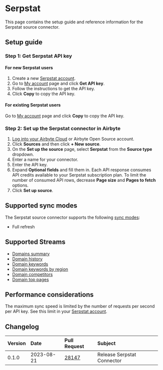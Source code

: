 # Serpstat

This page contains the setup guide and reference information for the Serpstat source connector.

## Setup guide

### Step 1: Get Serpstat API key

#### For new Serpstat users

1. Create a new [Serpstat account](https://serpstat.com/signup/?utm_source=).
2. Go to [My account](https://serpstat.com/users/profile/) page and click **Get API key**.
3. Follow the instructions to get the API key.
4. Click **Copy** to copy the API key.

#### For existing Serpstat users

Go to [My account](https://serpstat.com/users/profile/) page and click **Copy** to copy the API key.

### Step 2: Set up the Serpstat connector in Airbyte

1. [Log into your Airbyte Cloud](https://cloud.airbyte.io/workspaces) or Airbyte Open Source
   account.
2. Click **Sources** and then click **+ New source**.
3. On the **Set up the source** page, select **Serpstat** from the **Source type** dropdown.
4. Enter a name for your connector.
5. Enter the API key.
6. Expand **Optional fields** and fill them in. Each API response consumes API credits available to
   your Serpstat subscription plan. To limit the number of consumed API rows, decrease **Page size**
   and **Pages to fetch** options.
7. Click **Set up source**.

## Supported sync modes

The Serpstat source connector supports the following
[sync modes](https://docs.airbyte.com/cloud/core-concepts#connection-sync-modes):

- Full refresh

## Supported Streams

- [Domains summary](https://serpstat.com/api/412-summarnij-otchet-po-domenu-v4-serpstatdomainproceduregetdomainsinfo/)
- [Domain history](https://serpstat.com/api/420-istoriya-po-domenu-v4-serpstatdomainproceduregetdomainshistory/)
- [Domain keywords](https://serpstat.com/api/584-top-search-engine-keywords-by-v4-domain-serpstatdomainproceduregetdomainkeywords/)
- [Domain keywords by region](https://serpstat.com/api/sorting-the-domain-by-keywords/)
- [Domain competitors](https://serpstat.com/api/590-domain-competitors-in-v4-search-result-serpstatdomainproceduregetcompetitors/)
- [Domain top pages](https://serpstat.com/api/588-domain-top-urls-v4-serpstatdomainproceduregettopurls/)

## Performance considerations

The maximum sync speed is limited by the number of requests per second per API key. See this limit
in your [Serpstat account](https://serpstat.com/users/profile/).

## Changelog

| Version | Date       | Pull Request                                             | Subject                    |
| :------ | :--------- | :------------------------------------------------------- | :------------------------- |
| 0.1.0   | 2023-08-21 | [28147](https://github.com/airbytehq/airbyte/pull/28147) | Release Serpstat Connector |
